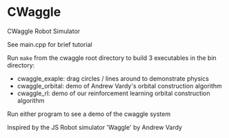 # CWaggle
CWaggle Robot Simulator

See main.cpp for brief tutorial

Run `make` from the cwaggle root directory to build 3 executables in the bin directory:

- cwaggle_exaple: drag circles / lines around to demonstrate physics
- cwaggle_orbital: demo of Andrew Vardy's orbital construction algorithm
- cwaggle_rl: demo of our reinforcement learning orbital construction algorithm

Run either program to see a demo of the cwaggle system

Inspired by the JS Robot simulator 'Waggle' by Andrew Vardy
